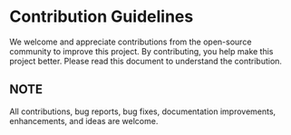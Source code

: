 # Contribution Guidelines

We welcome and appreciate contributions from the open-source community to improve this project. By contributing, you help make this project better. Please read this document to understand the contribution.

## NOTE
All contributions, bug reports, bug fixes, documentation improvements, enhancements, and ideas are welcome.
